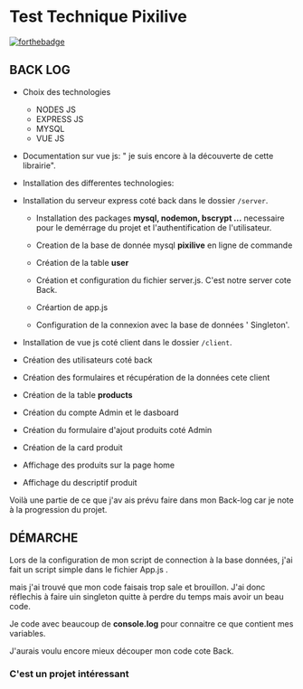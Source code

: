 Test Technique Pixilive
===
[![forthebadge](https://forthebadge.com/images/badges/built-with-love.svg)](https://forthebadge.com)


## BACK LOG
* Choix des technologies
    * NODES JS
    * EXPRESS JS
    * MYSQL
    * VUE JS

* Documentation sur vue js: " je suis encore à la découverte de cette librairie".

* Installation des differentes technologies:
* Installation du serveur express coté back dans le dossier ```/server```.

    * Installation des packages **mysql, nodemon, bscrypt ...** necessaire pour le demérrage du projet et l'authentification de l'utilisateur.

    * Creation de la base de donnée mysql **pixilive** en ligne de commande
    * Création de la table **user**
    * Création et configuration du fichier server.js. C'est notre server cote Back.
    * Créartion de app.js
    * Configuration de la connexion avec la base de données '   Singleton'.

* Installation de vue js coté client dans le dossier ```/client```.

* Création des utilisateurs coté back
* Création des formulaires et récupération de la données cete client

* Création de la table **products**
* Création du compte Admin et le dasboard
* Création du formulaire d'ajout produits coté Admin
* Création de la card produit
* Affichage des produits sur la page home
* Affichage du descriptif produit

Voilà une partie de ce que j'av ais prévu faire dans mon Back-log car je note à la progression du projet.

## DÉMARCHE

Lors de la configuration de mon script de connection à la base données, j'ai fait un script simple dans le fichier App.js .

mais j'ai trouvé que mon code faisais trop sale et brouillon.
J'ai donc réflechis à faire uin singleton quitte à perdre du temps mais avoir un beau code.

Je code avec beaucoup de **console.log** pour connaitre ce que contient mes variables.

J'aurais voulu encore mieux découper mon code cote Back.

### C'est un projet intéressant










